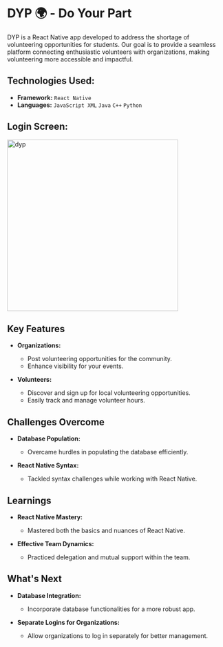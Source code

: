 # DYP 🌍 - Do Your Part 

DYP is a React Native app developed to address the shortage of volunteering opportunities for students. Our goal is to provide a seamless platform connecting enthusiastic volunteers with organizations, making volunteering more accessible and impactful. 

## Technologies Used:

- **Framework:** `React Native`
- **Languages:** `JavaScript XML` `Java` `C++` `Python`

## Login Screen:
<img width="397" alt="dyp" src="https://github.com/sakeefh/UGA-Hacks-8/assets/91638600/4e4db31e-b61e-4f7d-b45d-af1301530feb">

## Key Features

- **Organizations:**
  - Post volunteering opportunities for the community.
  - Enhance visibility for your events.

- **Volunteers:**
  - Discover and sign up for local volunteering opportunities.
  - Easily track and manage volunteer hours.
 
    

## Challenges Overcome

- **Database Population:**
  - Overcame hurdles in populating the database efficiently.
  
- **React Native Syntax:**
  - Tackled syntax challenges while working with React Native.

## Learnings

- **React Native Mastery:**
  - Mastered both the basics and nuances of React Native.
  
- **Effective Team Dynamics:**
  - Practiced delegation and mutual support within the team.

## What's Next

- **Database Integration:**
  - Incorporate database functionalities for a more robust app.
  
- **Separate Logins for Organizations:**
  - Allow organizations to log in separately for better management.
